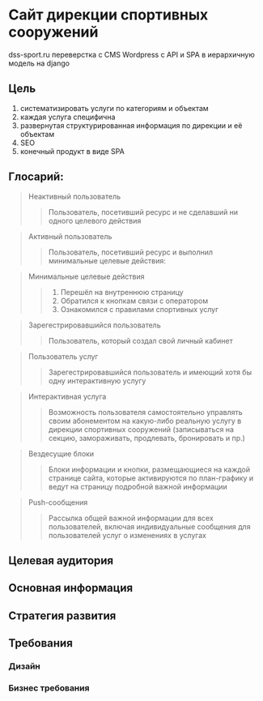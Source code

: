 # Сайт дирекции спортивных сооружений

dss-sport.ru
переверстка с CMS Wordpress с API и SPA в иерархичную модель на django

## Цель 
1. систематизировать услуги по категориям и объектам
2. каждая услуга специфична
3. развернутая структурированная информация по дирекции и её объектам
4. SEO
4. конечный продукт в виде SPA

## Глосарий:
> Неактивный пользователь
>> Пользователь, посетивший ресурс и не сделавший ни одного целевого действия

> Активный пользователь
>> Пользователь, посетивший ресурс и выполнил минимальные целевые действия:

> Минимальные целевые действия
>> 1. Перешёл на внутреннюю страницу
>> 2. Обратился к кнопкам связи с оператором
>> 3. Ознакомился с правилами спортивных услуг

> Зарегестрировавшийся пользователь
>> Пользователь, который создал свой личный кабинет

> Пользователь услуг
>> Зарегестрировавшийся пользователь и имеющий хотя бы одну интерактивную услугу

> Интерактивная услуга
>> Возможность пользователя самостоятельно управлять своим абонементом на какую-либо реальную услугу в дирекции спортивных сооружений (записываться на секцию, замораживать, продлевать, бронировать и пр.)

> Вездесущие блоки
>> Блоки информации и кнопки, размещающиеся на каждой странице сайта, которые активируются по план-графику и ведут на страницу подробной важной информации

> Push-сообщения
>> Рассылка общей важной информации для всех пользователей, включая индивидуальные сообщения для пользователей услуг о изменениях в услугах

## Целевая аудитория

## Основная информация

## Стратегия развития

## Требования

### Дизайн

### Бизнес требования
